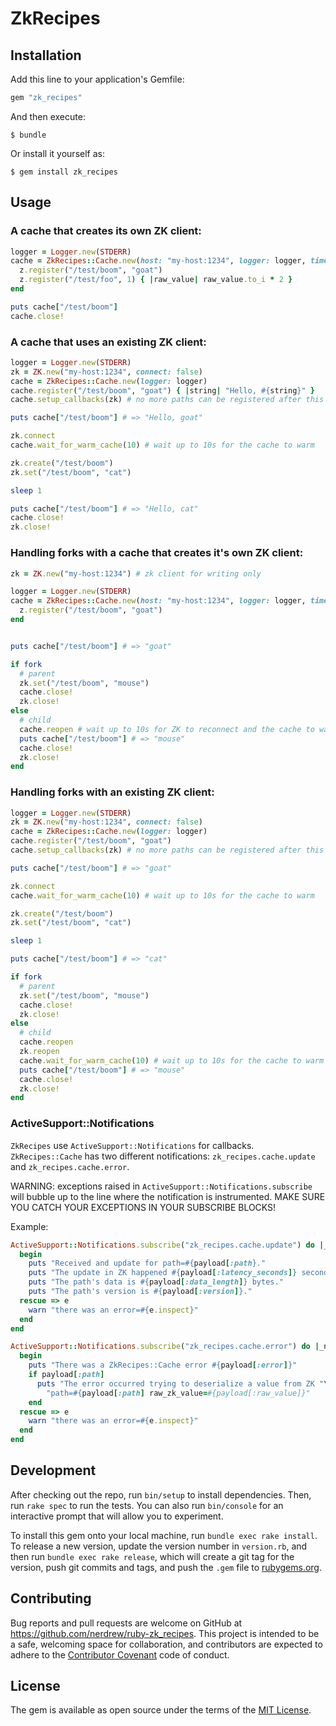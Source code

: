 # ZkRecipes

## Installation

Add this line to your application's Gemfile:

```ruby
gem "zk_recipes"
```

And then execute:

    $ bundle

Or install it yourself as:

    $ gem install zk_recipes

## Usage

### A cache that creates its own ZK client:

```ruby
logger = Logger.new(STDERR)
cache = ZkRecipes::Cache.new(host: "my-host:1234", logger: logger, timeout: 10, zk_opts: { timeout: 5 }) do |z|
  z.register("/test/boom", "goat")
  z.register("/test/foo", 1) { |raw_value| raw_value.to_i * 2 }
end

puts cache["/test/boom"]
cache.close!
```

### A cache that uses an existing ZK client:

```ruby
logger = Logger.new(STDERR)
zk = ZK.new("my-host:1234", connect: false)
cache = ZkRecipes::Cache.new(logger: logger)
cache.register("/test/boom", "goat") { |string| "Hello, #{string}" }
cache.setup_callbacks(zk) # no more paths can be registered after this

puts cache["/test/boom"] # => "Hello, goat"

zk.connect
cache.wait_for_warm_cache(10) # wait up to 10s for the cache to warm

zk.create("/test/boom")
zk.set("/test/boom", "cat")

sleep 1

puts cache["/test/boom"] # => "Hello, cat"
cache.close!
zk.close!
```

### Handling forks with a cache that creates it's own ZK client:

```ruby
zk = ZK.new("my-host:1234") # zk client for writing only

logger = Logger.new(STDERR)
cache = ZkRecipes::Cache.new(host: "my-host:1234", logger: logger, timeout: 10) do |z|
  z.register("/test/boom", "goat")
end


puts cache["/test/boom"] # => "goat"

if fork
  # parent
  zk.set("/test/boom", "mouse")
  cache.close!
  zk.close!
else
  # child
  cache.reopen # wait up to 10s for ZK to reconnect and the cache to warm
  puts cache["/test/boom"] # => "mouse"
  cache.close!
  zk.close!
end
```

### Handling forks with an existing ZK client:

```ruby
logger = Logger.new(STDERR)
zk = ZK.new("my-host:1234", connect: false)
cache = ZkRecipes::Cache.new(logger: logger)
cache.register("/test/boom", "goat")
cache.setup_callbacks(zk) # no more paths can be registered after this

puts cache["/test/boom"] # => "goat"

zk.connect
cache.wait_for_warm_cache(10) # wait up to 10s for the cache to warm

zk.create("/test/boom")
zk.set("/test/boom", "cat")

sleep 1

puts cache["/test/boom"] # => "cat"

if fork
  # parent
  zk.set("/test/boom", "mouse")
  cache.close!
  zk.close!
else
  # child
  cache.reopen
  zk.reopen
  cache.wait_for_warm_cache(10) # wait up to 10s for the cache to warm again
  puts cache["/test/boom"] # => "mouse"
  cache.close!
  zk.close!
end
```

### ActiveSupport::Notifications

`ZkRecipes` use `ActiveSupport::Notifications` for callbacks.
`ZkRecipes::Cache` has two different notifications: `zk_recipes.cache.update`
and `zk_recipes.cache.error`.

WARNING: exceptions raised in `ActiveSupport::Notifications.subscribe` will
bubble up to the line where the notification is instrumented. MAKE SURE YOU
CATCH YOUR EXCEPTIONS IN YOUR SUBSCRIBE BLOCKS!

Example:

```ruby
ActiveSupport::Notifications.subscribe("zk_recipes.cache.update") do |_name, _start, _finish, _id, payload|
  begin
    puts "Received and update for path=#{payload[:path}."
    puts "The update in ZK happened #{payload[:latency_seconds]} seconds ago."
    puts "The path's data is #{payload[:data_length]} bytes."
    puts "The path's version is #{payload[:version]}."
  rescue => e
    warn "there was an error=#{e.inspect}"
  end
end

ActiveSupport::Notifications.subscribe("zk_recipes.cache.error") do |_name, _start, _finish, _id, payload|
  begin
    puts "There was a ZkRecipes::Cache error #{payload[:error]}"
    if payload[:path]
      puts "The error occurred trying to deserialize a value from ZK "\
        "path=#{payload[:path] raw_zk_value=#{payload[:raw_value]}"
    end
  rescue => e
    warn "there was an error=#{e.inspect}"
  end
end
```

## Development

After checking out the repo, run `bin/setup` to install dependencies. Then, run
`rake spec` to run the tests. You can also run `bin/console` for an interactive
prompt that will allow you to experiment.

To install this gem onto your local machine, run `bundle exec rake install`. To
release a new version, update the version number in `version.rb`, and then run
`bundle exec rake release`, which will create a git tag for the version, push
git commits and tags, and push the `.gem` file to
[rubygems.org](https://rubygems.org).

## Contributing

Bug reports and pull requests are welcome on GitHub at
https://github.com/nerdrew/ruby-zk_recipes. This project is intended to be a
safe, welcoming space for collaboration, and contributors are expected to
adhere to the [Contributor Covenant](http://contributor-covenant.org) code of
conduct.


## License

The gem is available as open source under the terms of the [MIT
License](http://opensource.org/licenses/MIT).

